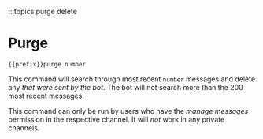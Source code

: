 :::topics purge delete

# Purge

`{{prefix}}purge number`

This command will search through most recent `number` messages and delete any *that were sent by the bot*. The bot will not search more than the 200 most recent messages.

This command can only be run by users who have the *manage messages* permission in the respective channel. It will *not* work in any private channels.
